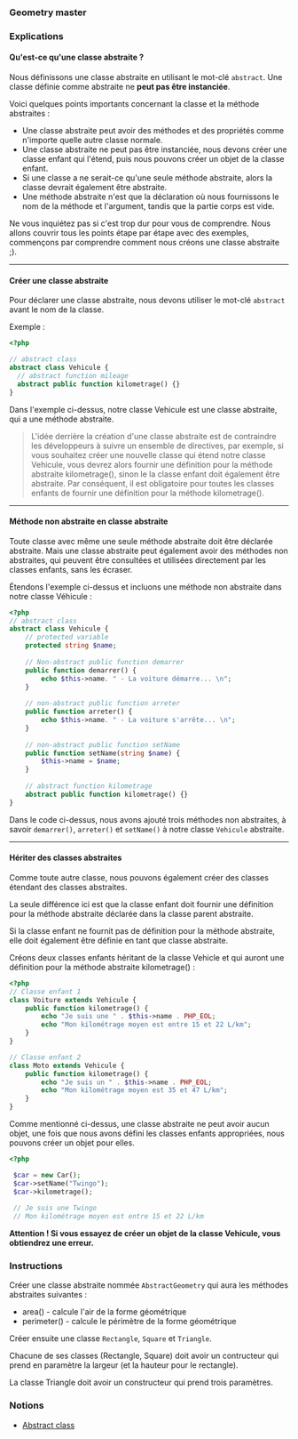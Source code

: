 ### Geometry master

### Explications

#### Qu'est-ce qu'une classe abstraite ?

Nous définissons une classe abstraite en utilisant le mot-clé `abstract`. Une classe définie comme abstraite ne **peut pas être instanciée**.

Voici quelques points importants concernant la classe et la méthode abstraites :

- Une classe abstraite peut avoir des méthodes et des propriétés comme n'importe quelle autre classe normale.
- Une classe abstraite ne peut pas être instanciée, nous devons créer une classe enfant qui l'étend, puis nous pouvons créer un objet de la classe enfant.
- Si une classe a ne serait-ce qu'une seule méthode abstraite, alors la classe devrait également être abstraite.
- Une méthode abstraite n'est que la déclaration où nous fournissons le nom de la méthode et l'argument, tandis que la partie corps est vide.
  
Ne vous inquiétez pas si c'est trop dur pour vous de comprendre. Nous allons couvrir tous les points étape par étape avec des exemples, commençons par comprendre comment nous créons une classe abstraite ;). 

---

#### Créer une classe abstraite

Pour déclarer une classe abstraite, nous devons utiliser le mot-clé `abstract` avant le nom de la classe.

Exemple : 

```php
<?php

// abstract class
abstract class Vehicule {
  // abstract function mileage
  abstract public function kilometrage() {}
}
```

Dans l'exemple ci-dessus, notre classe Vehicule est une classe abstraite, qui a une méthode abstraite.

> L'idée derrière la création d'une classe abstraite est de contraindre les développeurs à suivre un ensemble de directives, par exemple, si vous souhaitez créer une nouvelle classe qui étend notre classe Vehicule, vous devrez alors fournir une définition pour la méthode abstraite kilometrage(), sinon le la classe enfant doit également être abstraite. 
> Par conséquent, il est obligatoire pour toutes les classes enfants de fournir une définition pour la méthode kilometrage().

---

#### Méthode non abstraite en classe abstraite

Toute classe avec même une seule méthode abstraite doit être déclarée abstraite. Mais une classe abstraite peut également avoir des méthodes non abstraites, qui peuvent être consultées et utilisées directement par les classes enfants, sans les écraser.

Étendons l'exemple ci-dessus et incluons une méthode non abstraite dans notre classe Véhicule :

```php
<?php
// abstract class
abstract class Vehicule {
    // protected variable
    protected string $name;
    
    // Non-abstract public function demarrer
    public function demarrer() {
        echo $this->name. " - La voiture démarre... \n";
    }
    
    // non-abstract public function arreter
    public function arreter() {
        echo $this->name. " - La voiture s'arrête... \n";
    }
    
    // non-abstract public function setName
    public function setName(string $name) {
        $this->name = $name;
    }
    
    // abstract function kilometrage
    abstract public function kilometrage() {}
}
```

Dans le code ci-dessus, nous avons ajouté trois méthodes non abstraites, à savoir `demarrer()`, `arreter()` et `setName()` à notre classe `Vehicule` abstraite.

---

#### Hériter des classes abstraites

Comme toute autre classe, nous pouvons également créer des classes étendant des classes abstraites.

La seule différence ici est que la classe enfant doit fournir une définition pour la méthode abstraite déclarée dans la classe parent abstraite.

Si la classe enfant ne fournit pas de définition pour la méthode abstraite, elle doit également être définie en tant que classe abstraite.

Créons deux classes enfants héritant de la classe Vehicle et qui auront une définition pour la méthode abstraite kilometrage() :

```php
<?php
// Classe enfant 1
class Voiture extends Vehicule {
    public function kilometrage() {
        echo "Je suis une " . $this->name . PHP_EOL;
        echo "Mon kilométrage moyen est entre 15 et 22 L/km";
    } 
}

// Classe enfant 2
class Moto extends Vehicule {
    public function kilometrage() {
        echo "Je suis un " . $this->name . PHP_EOL;
        echo "Mon kilométrage moyen est 35 et 47 L/km";
    }
}
```

Comme mentionné ci-dessus, une classe abstraite ne peut avoir aucun objet, une fois que nous avons défini les classes enfants appropriées, nous pouvons créer un objet pour elles.

```php
<?php

 $car = new Car();
 $car->setName("Twingo");
 $car->kilometrage();
 
 // Je suis une Twingo
 // Mon kilométrage moyen est entre 15 et 22 L/km
```

**Attention ! Si vous essayez de créer un objet de la classe Vehicule, vous obtiendrez une erreur.**

### Instructions

Créer une classe abstraite nommée `AbstractGeometry` qui aura les méthodes abstraites suivantes : 

- area() - calcule l'air de la forme géométrique
- perimeter() - calcule le périmètre de la forme géométrique

Créer ensuite une classe `Rectangle`, `Square` et `Triangle`.

Chacune de ses classes (Rectangle, Square) doit avoir un contructeur qui prend en paramètre la largeur (et la hauteur pour le rectangle).

La classe Triangle doit avoir un constructeur qui prend trois paramètres.

### Notions

- [Abstract class](https://www.php.net/manual/fr/language.oop5.abstract.php)
